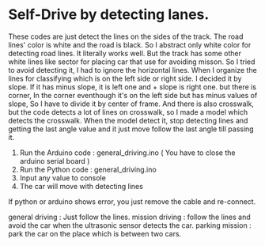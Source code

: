 # Self-Drive by detecting lanes.

These codes are just detect the lines on the sides of the track. The road lines' color is white and the road is black. So I abstract only white color for detecting road lines.
It literally works well. But the track has some other white lines like sector for placing car that use for avoiding misson. So I tried to avoid detecting it, I had to ignore the horizontal lines.
When I organize the lines for classifying which is on the left side or right side. I decided it by slope. If it has minus slope, it is left one and + slope is right one. but there is corner, In the corner eventhough it's on the left side but has minus values of slope, So I have to divide it by center of frame.
And there is also crosswalk, but the code detects a lot of lines on crosswalk, so I made a model which detects the crosswalk. When the model detect it, stop detecting lines and getting the last angle value and it just move follow the last angle till passing it.

1. Run the Arduino code : general_driving.ino ( You have to close the arduino serial board )
2. Run the Python code : general_driving.ino
3. Input any value to console
4. The car will move with detecting lines

If python or arduino shows error, you just remove the cable and re-connect.

general driving : Just follow the lines.
mission driving : follow the lines and avoid the car when the ultrasonic sensor detects the car.
parking mission : park the car on the place which is between two cars.
